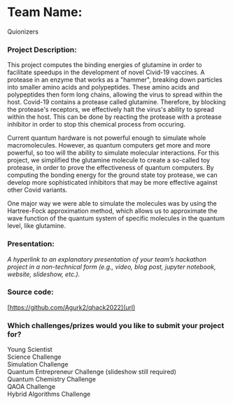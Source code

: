 # Team Name: 

Quionizers

### Project Description: 

This project computes the binding energies of glutamine in order to facilitate speedups in the development of novel Civid-19 vaccines. A protease in an enzyme that works as a "hammer", breaking down particles into smaller amino acids and polypeptides. These amino acids and polypeptides then form long chains, allowing the virus to spread within the host. Covid-19 contains a protease called glutamine. Therefore, by blocking the protease's receptors, we effectively halt the virus's ability to spread within the host. This can be done by reacting the protease with a protease inhibitor in order to stop this chemical process from occuring.

Current quantum hardware is not powerful enough to simulate whole macromolecules. However, as quantum computers get more and more powerful, so too will the ability to simulate molecular interactions. For this project, we simplified the glutamine molecule to create a so-called toy protease, in order to prove the effectiveness of quantum computers. By computing the bonding energy for the ground state toy protease, we can develop more sophisticated inhibitors that may be more effective against other Covid variants.

One major way we were able to simulate the molecules was by using the Hartree-Fock approximation method, which allows us to approximate the wave function of the quantum system of specific molecules in the quantum level, like glutamine.

### Presentation: 

*A hyperlink to an explanatory presentation of your team’s hackathon project in a non-technical form (e.g., video, blog post, jupyter notebook, website, slideshow, etc.).*

### Source code: 

[https://github.com/Agurk2/qhack2022](url)

### Which challenges/prizes would you like to submit your project for?

Young Scientist  
Science Challenge  
Simulation Challenge  
Quantum Entrepreneur Challenge (slideshow still required)  
Quantum Chemistry Challenge  
QAOA Challenge  
Hybrid Algorithms Challenge  

